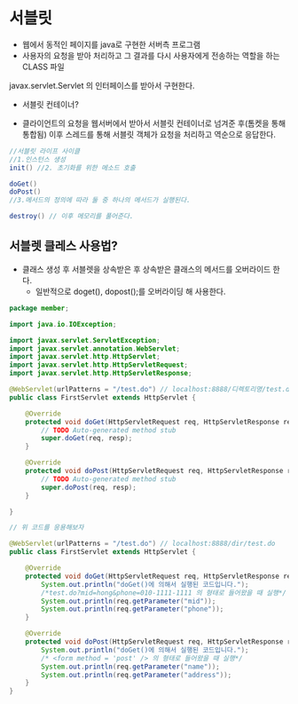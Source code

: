 # 서블릿

- 웹에서 동적인 페이지를 java로 구현한 서버측 프로그램
- 사용자의 요청을 받아 처리하고 그 결과를 다시 사용자에게 전송하는 역할을 하는 CLASS 파일


javax.servlet.Servlet 의 인터페이스를 받아서 구현한다.


- 서블릿 컨테이너?

- 클라이언트의 요청을 웹서버에서 받아서 서블릿 컨테이너로 넘겨준 후(톰켓을 통해 통합됨)
    이후 스레드를 통해 서블릿 객체가 요청을 처리하고 역순으로 응답한다.


```java
//서블릿 라이프 사이클
//1.인스턴스 생성
init() //2. 초기화를 위한 메소드 호출

doGet()
doPost()
//3.메서드의 정의에 따라 둘 중 하나의 메서드가 실행된다.

destroy() // 이후 메모리를 풀어준다.
```




## 서블렛 클레스 사용법?

- 클래스 생성 후 서블렛을 상속받은 후 상속받은 클래스의 메서드를 오버라이드 한다.
  - 일반적으로 doget(), dopost();를 오버라이딩 해 사용한다.

```java
package member;

import java.io.IOException;

import javax.servlet.ServletException;
import javax.servlet.annotation.WebServlet;
import javax.servlet.http.HttpServlet;
import javax.servlet.http.HttpServletRequest;
import javax.servlet.http.HttpServletResponse;

@WebServlet(urlPatterns = "/test.do") // localhost:8888/디렉토리명/test.do 
public class FirstServlet extends HttpServlet {

	@Override
	protected void doGet(HttpServletRequest req, HttpServletResponse resp) throws ServletException, IOException {
		// TODO Auto-generated method stub
		super.doGet(req, resp);
	}

	@Override
	protected void doPost(HttpServletRequest req, HttpServletResponse resp) throws ServletException, IOException {
		// TODO Auto-generated method stub
		super.doPost(req, resp);
	}

}

// 위 코드를 응용해보자

@WebServlet(urlPatterns = "/test.do") // localhost:8888/dir/test.do
public class FirstServlet extends HttpServlet {

	@Override
	protected void doGet(HttpServletRequest req, HttpServletResponse resp) throws ServletException, IOException {
		System.out.println("doGet()에 의해서 실행된 코드입니다.");
		/*test.do?mid=hong&phone=010-1111-1111 의 형태로 들어왔을 때 실행*/
		System.out.println(req.getParameter("mid"));
		System.out.println(req.getParameter("phone"));
	}

	@Override
	protected void doPost(HttpServletRequest req, HttpServletResponse resp) throws ServletException, IOException {
		System.out.println("doGet()에 의해서 실행된 코드입니다.");
		/* <form method = 'post' /> 의 형태로 들어왔을 때 실행*/
		System.out.println(req.getParameter("name"));
		System.out.println(req.getParameter("address"));
	}
}

```